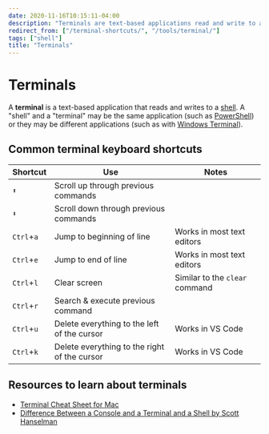```yaml
---
date: 2020-11-16T10:15:11-04:00
description: "Terminals are text-based applications read and write to a shell"
redirect_from: ["/terminal-shortcuts/", "/tools/terminal/"]
tags: ["shell"]
title: "Terminals"
---
```


# Terminals

A **terminal** is a text-based application that reads and writes to a [shell](shell.md). A "shell" and a "terminal" may be the same application (such as [PowerShell](powershell.md)) or they may be different applications (such as with [Windows Terminal](https://docs.microsoft.com/en-us/windows/terminal/)).

## Common terminal keyboard shortcuts

| Shortcut   | Use                                          | Notes                          |
| ---------- | -------------------------------------------- | ------------------------------ |
| `⬆`        | Scroll up through previous commands          |                                |
| `⬇`        | Scroll down through previous commands        |                                |
| `Ctrl`+`a` | Jump to beginning of line                    | Works in most text editors     |
| `Ctrl`+`e` | Jump to end of line                          | Works in most text editors     |
| `Ctrl`+`l` | Clear screen                                 | Similar to the `clear` command |
| `Ctrl`+`r` | Search & execute previous command            |                                |
| `Ctrl`+`u` | Delete everything to the left of the cursor  | Works in VS Code               |
| `Ctrl`+`k` | Delete everything to the right of the cursor | Works in VS Code               |

## Resources to learn about terminals

* [Terminal Cheat Sheet for Mac](https://github.com/0nn0/terminal-mac-cheatsheet)
* [Difference Between a Console and a Terminal and a Shell by Scott Hanselman](https://www.hanselman.com/blog/whats-the-difference-between-a-console-a-terminal-and-a-shell)
